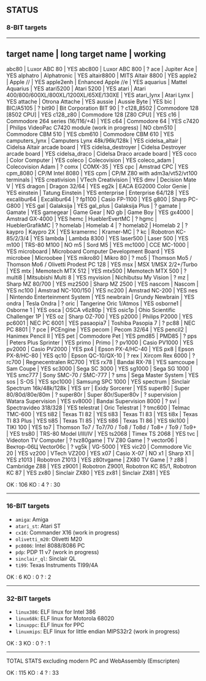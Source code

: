 ## STATUS

### 8-BIT targets

---------------------------------------------------------------------------------------------------------------------------
target name        | long target name                                      | working
---------------------------------------------------------------------------------------------------------------------------
abc80              | Luxor ABC 80                                          | YES
abc800             | Luxor ABC 800                                         |  ?
ace                | Jupiter Ace                                           | YES
alphatro           | Alphatronic                                           | YES
altair8800         | MITS Altair 8800                                      | YES
apple2             | Apple //                                              | YES
apple2enh          | Enhanced Apple //e                                    | YES
aquarius           | Mattel Aquarius                                       | YES
atari5200          | Atari 5200                                            | YES
atari              | Atari 400/800/600XL/800XL/1200XL/65XE/130XE           | YES
atari_lynx         | Atari Lynx                                            | YES
attache            | Otrona Attache                                        | YES
aussie             | Aussie Byte                                           | YES
bic                | BIC/A5105                                             |  ?
bit90              | Bit Corporation BIT 90                                |  ?
c128_8502          | Commodore 128 [8502 CPU]                              | YES
c128_z80           | Commodore 128 [Z80 CPU]                               | YES
c16                | Commodore 264 series (16/116/+4)                      | YES
c64                | Commodore 64                                          | YES
c7420              | Philips VideoPac C7420 module (work in progress)      |  NO
cbm510             | Commodore CBM 510                                     | YES
cbm610             | Commodore CBM 610                                     | YES
camputers_lynx     | Camputers Lynx 48k/96k/128k                           | YES
cidelsa_altair     | Cidelsa Altair arcade board                           | YES
cidelsa_destroyer  | Cidelsa Destroyer arcade board                        | YES
cidelsa_draco      | Cidelsa Draco arcade board                            | YES
coco               | Color Computer                                        | YES
coleco             | Colecovision                                          | YES
coleco_adam        | Colecovision Adam                                     |  ? 
comx               | COMX-35                                               | YES
cpc                | Amstrad CPC                                           | YES
cpm_8080           | CP/M Intel 8080                                       | YES
cpm                | CP/M Z80 with adm3a/vt52/vt100 terminals              | YES
creativision       | VTech Creativision                                    | YES
dmv                | Decision Mate V                                       | YES
dragon             | Dragon 32/64                                          | YES
eg2k               | EACA EG2000 Color Genie                               | YES
einstein           | Tatung Einstein                                       | YES
enterprise         | Enterprise 64/128                                     | YES
excalibur64        | Excalibur64                                           |  ?
fp1100             | Casio FP-1100                                         | YES
g800               | Sharp PC-G800                                         | YES
gal                | Galaksija                                             | YES
gal_plus           | Galaksija Plus                                        |  ?
gamate             | Gamate                                                | YES
gamegear           | Game Gear                                             |  NO
gb                 | Game Boy                                              | YES
gx4000             | Amstrad GX-4000                                       | YES
hemc               | HueblerEvertMC                                        |  ?
hgmc               | HueblerGrafikMC                                       |  ?
homelab            | Homelab 4                                             |  ?
homelab2           | Homelab 2                                             |  ?
kaypro             | Kaypro 2X                                             | YES
kramermc           | Kramer-MC                                             |  ?
kc                 | Robotron KC-85/2/3/4                                  | YES
lambda             | Lambda 8300                                           | YES
laser500           | Laser 500                                             | YES
m100               | TRS-80 M100                                           |  NO
m5                 | Sord M5                                               | YES
mc1000             | CCE MC-1000                                           | YES
microboard         | Microboard Computer Development Board                 | YES
microbee           | Microobee                                             | YES
mikro80            | Mikro 80                                              |  ?
mo5                | Thomson Mo5 / Thomson Mo6 / Olivetti Prodest PC 128   | YES
msx                | MSX 1/MSX 2/2+/Turbo                                  | YES
mtx                | Memotech MTX 512                                      | YES
mtx500             | Memotech MTX 500                                      |  ?
multi8             | Mitsubishi Multi 8                                    | YES
myvision           | Nichibutsu My Vision                                  |  ?
mz                 | Sharp MZ 80/700                                       | YES
mz2500             | Sharp MZ 2500                                         | YES
nascom             | Nascom                                                | YES
nc100              | Amstrad NC-100/150                                    | YES
nc200              | Amstrad NC-200                                        | YES
nes                | Nintendo Enterteinment System                         | YES
newbrain           | Grundy Newbrain                                       | YES
ondra              | Tesla Ondra                                           |  ?
oric               | Tangerine Oric 1/Atmos                                | YES
osborne1           | Osborne 1                                             | YES
osca               | OSCA v6z80p                                           | YES
osic1p             | Ohio Scientific Challenger 1P                         | YES
oz                 | Sharp OZ-700                                          | YES
p2000              | Philips P2000                                         | YES
pc6001             | NEC PC 6001                                           | YES
pasaopia7          | Toshiba Pasopia 7                                     |  ?
pc88               | NEC PC 8801                                           |  ?
pce                | PCEngine                                              | YES
pecom              | Pecom 32/64                                           | YES
pencil2            | Hanimex Pencil II                                     | YES
pet                | Commodore Pet                                         | YES
pmd85              | PMD85                                                 |  ?
pps                | Peters Plus Sprinter                                  | YES
primo              | Primo                                                 |  ?
pv1000             | Casio PV1000                                          | YES
pv2000             | Casio PV2000                                          | YES
px4                | Epson PX-4/HC-40                                      | YES
px8                | Epson PX-8/HC-80                                      | YES
qc10               | Epson QC-10/QX-10                                     |  ?
rex                | Xircom Rex 6000                                       |  ?
rc700              | Regnecentralen RC700                                  | YES
rx78               | Bandai RX-78                                          | YES
samcoupe           | Sam Coupe                                             | YES
sc3000             | Sega SC 3000                                          | YES
sg1000             | Sega SG 1000                                          | YES
smc777             | Sony SMC-70 / SMC-777                                 |  ?
sms                | Sega Master System                                    | YES
sos                | S-OS                                                  | YES
spc1000            | Samsung SPC 1000                                      | YES
spectrum           | Sinclair Spectrum 16k/48k/128k                        | YES
srr                | Exidy Sorcerer                                        | YES
super80            | Super 80/80d/80e/80m                                  |  ?
super80r           | Super 80r/Super80v                                    |  ?
supervision        | Watara Supervision                                    | YES
sv8000             | Bandai Supervision 8000                               |  ?
svi                | Spectravideo 318/328                                  | YES
telestrat          | Oric Telestrat                                        |  ?
tmc600             | Telmac TMC-600                                        | YES
ti82               | Texas TI 82                                           | YES
ti83               | Texas TI 83                                           | YES
ti8x               | Texas TI 83 Plus                                      | YES
ti85               | Texas TI 85                                           | YES
ti86               | Texas TI 86                                           | YES
tiki100            | TIKI 100                                              | YES
to7                | Thomson To7 / To7/70 / To8 / To8d / To8+ / To9 / To9+ | YES
trs80              | TRS-80 Model I/III/IV                                 | YES
ts2068             | Timex TS 2068                                         | YES
tvc                | Videoton TV Computer                                  |  ?
tvz80game          | TV Z80 Game                                           |  ?
vector06           | Вектор-06Ц Vector06c                                  |  ?
vg5k               | VG-5000                                               | YES
vic20              | Commodore Vic 20                                      | YES
vz200              | VTech VZ200                                           | YES
x07                | Casio X-07                                            |  NO
x1                 | Sharp X1                                              | YES
z1013              | Robotron Z1013                                        | YES
z80tvgame          | ZX80 TV Game                                          |  ? 
z88                | Cambridge Z88                                         | YES
z9001              | Robotron Z9001, Robotron KC 85/1, Robotron KC 87      | YES
zx80               | Sinclair ZX80                                         | YES
zx81               | Sinclair ZX81                                         | YES


OK : 106
KO :   4
?  :  30

-----------------------------------------------------------------------------------------

### 16-BIT targets
- `amiga`: Amiga 
- `atari_st`: Atari ST
- `cx16`: Commander X16 (work in progress)
- `olivetti_m20`: Olivetti M20 
- `pc8086`: Intel 8088/8086 PC
- `pdp`: PDP 11 v7 (work in progress)
- `sinclair_ql`: Sinclair QL
- `ti99`: Texas Instruments TI99/4A 


OK :   6
KO :   0
?  :   2


-----------------------------------------------------------------------------------------

### 32-BIT targets
- `linux386`:  ELF linux for Intel 386
- `linux68k`:  ELF linux for Motorola 68020
- `linuxppc`:  ELF linux for PPC
- `linuxmips`: ELF linux for little endian MIPS32r2 (work in progress)


OK :   3
KO :   0
?  :   1


-----------------------------------------------------------------------------------------

TOTAL STATS excluding modern PC and WebAssembly (Emscripten)

OK : 115
KO :   4
?  :  33


